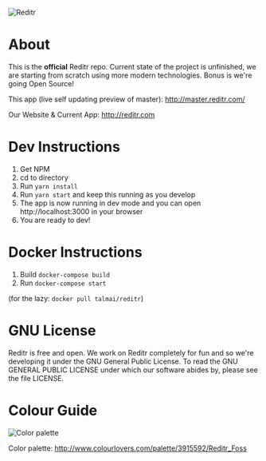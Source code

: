 ![Reditr](http://i.imgur.com/4euH4KX.png)

# About
This is the **official** Reditr repo. Current state of the project is unfinished, we are starting from scratch using more modern technologies. Bonus is we're going Open Source!

This app (live self updating preview of master): http://master.reditr.com/

Our Website & Current App: http://reditr.com

# Dev Instructions
1. Get NPM
2. cd to directory
3. Run ``yarn install``
4. Run ``yarn start`` and keep this running as you develop
7. The app is now running in dev mode and you can open http://localhost:3000 in your browser
5. You are ready to dev!

# Docker Instructions

1. Build ``docker-compose build``
2. Run ``docker-compose start``

(for the lazy: ``docker pull talmai/reditr``)

# GNU License
Reditr is free and open. We work on Reditr completely for fun and so we're developing it under the GNU General Public License. To read the GNU GENERAL PUBLIC LICENSE under which our software abides by, please see the file LICENSE.

# Colour Guide
![Color palette](https://dl.dropboxusercontent.com/s/j9r547mygvm6qm3/Screenshot%202015-10-31%2013.53.03.png?dl=0)

Color palette: http://www.colourlovers.com/palette/3915592/Reditr_Foss
